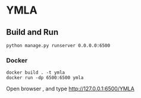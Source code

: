 # YMLA

## Build and Run
```
python manage.py runserver 0.0.0.0:6500
```
### Docker
```
docker build . -t ymla
docker run -dp 6500:6500 ymla
```

Open browser , and type http://127.0.0.1:6500/YMLA
